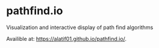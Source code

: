 # pathfind.io
Visualization and interactive display of path find algorithms 

Availible at: https://alatif01.github.io/pathfind.io/.

